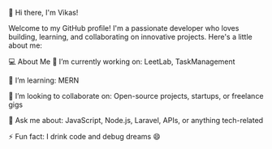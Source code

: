 👋 Hi there, I'm Vikas!

Welcome to my GitHub profile! I'm a passionate developer who loves building, learning, and collaborating on innovative projects.
Here's a little about me:

💻 About Me
🔭 I’m currently working on: LeetLab, TaskManagement

🌱 I’m learning: MERN

👯 I’m looking to collaborate on: Open-source projects, startups, or freelance gigs

💬 Ask me about: JavaScript, Node.js, Laravel, APIs, or anything tech-related

⚡ Fun fact: I drink code and debug dreams 😄
